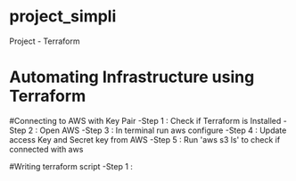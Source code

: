 # project_simpli
Project - Terraform

# Automating Infrastructure using Terraform

#Connecting to AWS with Key Pair
-Step 1 : Check if Terraform is Installed
-Step 2 : Open AWS
-Step 3 : In terminal run aws configure
-Step 4 : Update access Key and Secret key from AWS
-Step 5 : Run 'aws s3 ls' to check if connected with aws


#Writing terraform script
-Step 1 : 